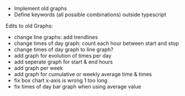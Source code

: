 
- Implement old graphs
- Define keywords (all possible combinations) outside typescript

Edits to old Graphs:

- change line graphs: add trendlines
- change times of day graph: count each hour between start and stop
- change times of day graph to line graph?
- add graph for evolution of times per day
- add seperate graph for start & end hours
- add graph per week
- add graph for cumulative or weekly average time & times
- fix box chart x-axis is wrong 1 too long
- fix times of day bar graph when using average value
